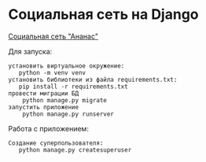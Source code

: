 # Социальная сеть на Django
[Социальная сеть "Ананас"](http://mypineapple.pythonanywhere.com)

Для запуска:
```
установить виртуальное окружение:
   python -m venv venv
установить библиотеки из файла requirements.txt:
   pip install -r requirements.txt
провести миграции БД
    python manage.py migrate
запустить приложение
    python manage.py runserver
```
Работа с приложением:
```
Создание суперпользователя:
   python manage.py createsuperuser
```


